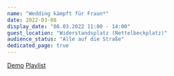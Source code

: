 ```yaml
---
name: "Wedding kämpft für Fraun*"
date: 2022-03-08
display_date: "08.03.2022 11:00 - 14:00"
guest_location: "Widerstandsplatz (Nettelbeckplatz)"
audience_status: "Alle auf die Straße"
dedicated_page: true
---
```


[Demo](https://www.sexuelle-selbstbestimmung.de/17757/pressemitteilung-frauenkampftag-2022-der-kampf-geht-weiter/)
[Playlist](https://open.spotify.com/playlist/1FmId3HkOn2q9LcwOVAoBU?si=4edb971d93cb4fa5)
